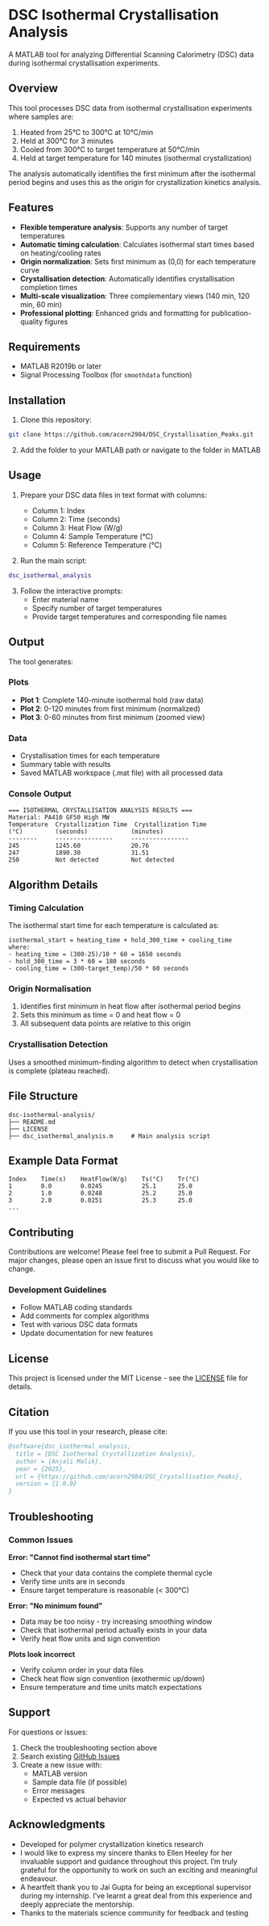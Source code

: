 # DSC Isothermal Crystallisation Analysis

A MATLAB tool for analyzing Differential Scanning Calorimetry (DSC) data during isothermal crystallisation experiments.

## Overview

This tool processes DSC data from isothermal crystallisation experiments where samples are:
1. Heated from 25°C to 300°C at 10°C/min
2. Held at 300°C for 3 minutes
3. Cooled from 300°C to target temperature at 50°C/min
4. Held at target temperature for 140 minutes (isothermal crystallization)

The analysis automatically identifies the first minimum after the isothermal period begins and uses this as the origin for crystallization kinetics analysis.

## Features

- **Flexible temperature analysis**: Supports any number of target temperatures
- **Automatic timing calculation**: Calculates isothermal start times based on heating/cooling rates
- **Origin normalization**: Sets first minimum as (0,0) for each temperature curve
- **Crystallisation detection**: Automatically identifies crystallisation completion times
- **Multi-scale visualization**: Three complementary views (140 min, 120 min, 60 min)
- **Professional plotting**: Enhanced grids and formatting for publication-quality figures

## Requirements

- MATLAB R2019b or later
- Signal Processing Toolbox (for `smoothdata` function)

## Installation

1. Clone this repository:
```bash
git clone https://github.com/acorn2984/DSC_Crystallisation_Peaks.git
```

2. Add the folder to your MATLAB path or navigate to the folder in MATLAB

## Usage

1. Prepare your DSC data files in text format with columns:
   - Column 1: Index
   - Column 2: Time (seconds)
   - Column 3: Heat Flow (W/g)
   - Column 4: Sample Temperature (°C)
   - Column 5: Reference Temperature (°C)

2. Run the main script:
```matlab
dsc_isothermal_analysis
```

3. Follow the interactive prompts:
   - Enter material name
   - Specify number of target temperatures
   - Provide target temperatures and corresponding file names

## Output

The tool generates:

### Plots
- **Plot 1**: Complete 140-minute isothermal hold (raw data)
- **Plot 2**: 0-120 minutes from first minimum (normalized)
- **Plot 3**: 0-60 minutes from first minimum (zoomed view)

### Data
- Crystallisation times for each temperature
- Summary table with results
- Saved MATLAB workspace (.mat file) with all processed data

### Console Output
```
=== ISOTHERMAL CRYSTALLISATION ANALYSIS RESULTS ===
Material: PA410 GF50 High MW
Temperature  Crystallization Time  Crystallization Time
(°C)         (seconds)            (minutes)
--------     ----------------     ----------------
245          1245.60              20.76
247          1890.30              31.51
250          Not detected         Not detected
```

## Algorithm Details

### Timing Calculation
The isothermal start time for each temperature is calculated as:
```
isothermal_start = heating_time + hold_300_time + cooling_time
where:
- heating_time = (300-25)/10 * 60 = 1650 seconds
- hold_300_time = 3 * 60 = 180 seconds  
- cooling_time = (300-target_temp)/50 * 60 seconds
```

### Origin Normalisation
1. Identifies first minimum in heat flow after isothermal period begins
2. Sets this minimum as time = 0 and heat flow = 0
3. All subsequent data points are relative to this origin

### Crystallisation Detection
Uses a smoothed minimum-finding algorithm to detect when crystallisation is complete (plateau reached).

## File Structure

```
dsc-isothermal-analysis/
├── README.md
├── LICENSE
├── dsc_isothermal_analysis.m     # Main analysis script
```

## Example Data Format

```
Index    Time(s)    HeatFlow(W/g)    Ts(°C)    Tr(°C)
1        0.0        0.0245           25.1      25.0
2        1.0        0.0248           25.2      25.0
3        2.0        0.0251           25.3      25.0
...
```

## Contributing

Contributions are welcome! Please feel free to submit a Pull Request. For major changes, please open an issue first to discuss what you would like to change.

### Development Guidelines
- Follow MATLAB coding standards
- Add comments for complex algorithms
- Test with various DSC data formats
- Update documentation for new features

## License

This project is licensed under the MIT License - see the [LICENSE](LICENSE) file for details.

## Citation

If you use this tool in your research, please cite:

```bibtex
@software{dsc_isothermal_analysis,
  title = {DSC Isothermal Crystallization Analysis},
  author = {Anjali Malik},
  year = {2025},
  url = {https://github.com/acorn2984/DSC_Crystallisation_Peaks},
  version = {1.0.0}
}
```

## Troubleshooting

### Common Issues

**Error: "Cannot find isothermal start time"**
- Check that your data contains the complete thermal cycle
- Verify time units are in seconds
- Ensure target temperature is reasonable (< 300°C)

**Error: "No minimum found"**
- Data may be too noisy - try increasing smoothing window
- Check that isothermal period actually exists in your data
- Verify heat flow units and sign convention

**Plots look incorrect**
- Verify column order in your data files
- Check heat flow sign convention (exothermic up/down)
- Ensure temperature and time units match expectations

## Support

For questions or issues:
1. Check the troubleshooting section above
2. Search existing [GitHub Issues](https://github.com/yourusername/dsc-isothermal-analysis/issues)
3. Create a new issue with:
   - MATLAB version
   - Sample data file (if possible)
   - Error messages
   - Expected vs actual behavior

## Acknowledgments

- Developed for polymer crystallization kinetics research
- I would like to express my sincere thanks to Ellen Heeley for her invaluable support and guidance throughout this project. I’m truly grateful for the opportunity to work on such an exciting and meaningful endeavour.
- A heartfelt thank you to Jai Gupta for being an exceptional supervisor during my internship. I’ve learnt a great deal from this experience and deeply appreciate the mentorship.
- Thanks to the materials science community for feedback and testing
